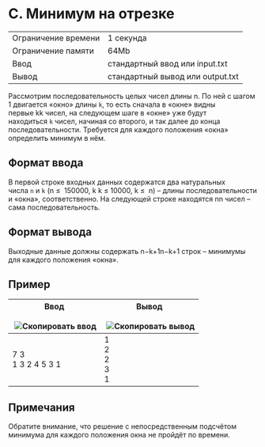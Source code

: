 # C. Минимум на отрезке

|   |   |
|---|---|
|Ограничение времени|1 секунда|
|Ограничение памяти|64Mb|
|Ввод|стандартный ввод или input.txt|
|Вывод|стандартный вывод или output.txt|

Рассмотрим последовательность целых чисел длины n. По ней с шагом 1 двигается «окно» длины `k`, то есть сначала в «окне» видны первые kk чисел, на следующем шаге в «окне» уже будут находиться `k` чисел, начиная со второго, и так далее до конца последовательности. Требуется для каждого положения «окна» определить минимум в нём.

## Формат ввода

В первой строке входных данных содержатся два натуральных числа `n` и `k` (n ≤  150000, k
k ≤ 10000, k ≤  n) – длины последовательности и «окна», соответственно. На следующей строке находятся nn чисел – сама последовательность.

## Формат вывода

Выходные данные должны содержать n−k+1n−k+1 строк – минимумы для каждого положения «окна».

## Пример

|Ввод<br><br> ![Скопировать ввод](https://yastatic.net/lego/_/La6qi18Z8LwgnZdsAr1qy1GwCwo.gif)|Вывод<br><br> ![Скопировать вывод](https://yastatic.net/lego/_/La6qi18Z8LwgnZdsAr1qy1GwCwo.gif)|
|---|---|
|7 3<br>1 3 2 4 5 3 1|1<br>2<br>2<br>3<br>1|

## Примечания

Обратите внимание, что решение с непосредственным подсчётом минимума для каждого положения окна не пройдёт по времени.